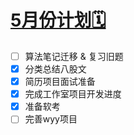 # [5月份计划🗓️](https://github.com/HealUP/MyBlog/issues/11)

- [ ] 算法笔记迁移 & 复习旧题
- [x] 分类总结八股文
- [x] 简历项目面试准备
- [x] 完成工作室项目开发进度
- [x] 准备软考
- [ ] 完善wyy项目